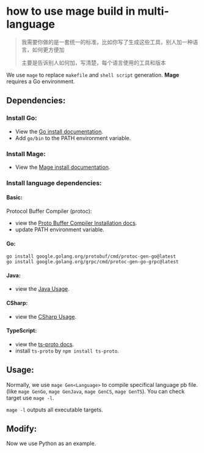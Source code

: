 # how to use mage build in multi-language 

> 我需要你做的是一套统一的标准，比如你写了生成这些工具，别人加一种语言，如何更方便加
>
> 主要是告诉别人如何加，写清楚，每个语言使用的工具和版本

We use `mage` to replace `makefile` and `shell script` generation. **Mage** requires a Go environment.

## Dependencies:
### Install Go:
- View the [Go install documentation](https://go.dev/doc/install).
- Add `go/bin` to the PATH environment variable.

### Install Mage:
- View the [Mage install documentation](https://magefile.org/).

### Install language dependencies:
#### Basic:
Protocol Buffer Compiler (protoc):
- view the [Proto Buffer Compiler Installation docs](https://grpc.io/docs/protoc-installation/).
- update PATH environment variable.

#### Go:
```shell 
go install google.golang.org/protobuf/cmd/protoc-gen-go@latest
go install google.golang.org/grpc/cmd/protoc-gen-go-grpc@latest
```

#### Java:
- view the [Java Usage](https://github.com/protocolbuffers/protobuf/tree/main/java).

#### CSharp:
- view the [CSharp Usage](https://github.com/protocolbuffers/protobuf/tree/main/csharp).

#### TypeScript:
- view the [ts-proto docs](https://github.com/stephenh/ts-proto#quickstart).
- install `ts-proto` by `npm install ts-proto`.


## Usage:
Normally, we use `mage Gen<Language>` to compile specifical language pb file.(like `mage GenGo`, `mage GenJava`, `mage GenCS`, `mage GenTS`). You can check target use `mage -l`.



`mage -l` outputs all executable targets.

## Modify:
Now we use Python as an example.